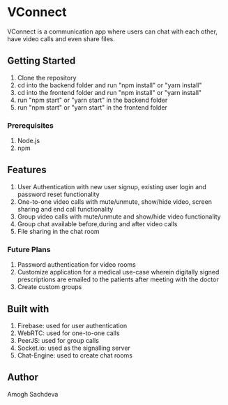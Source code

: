 # VConnect
VConnect is a communication app where users can chat with each other, have video calls and even share files.
## Getting Started
1) Clone the repository
2) cd into the backend folder and run "npm install" or "yarn install"
3) cd into the frontend folder and run "npm install" or "yarn install"
4) run "npm start" or "yarn start" in the backend folder
5) run "npm start" or "yarn start" in the frontend folder
### Prerequisites
1) Node.js
2) npm
## Features 
1) User Authentication with new user signup, existing user login and password reset functionality
2) One-to-one video calls with mute/unmute, show/hide video, screen sharing and end call functionality
3) Group video calls with mute/unmute and show/hide video functionality
4) Group chat available before,during and after video calls
5) File sharing in the chat room
### Future Plans
1) Password authentication for video rooms
2) Customize application for a medical use-case wherein digitally signed prescriptions are emailed to the patients after meeting with the doctor
3) Create custom groups
## Built with
1) Firebase: used for user authentication
2) WebRTC: used for one-to-one calls
3) PeerJS: used for group calls
4) Socket.io: used as the signalling server
5) Chat-Engine: used to create chat rooms
## Author
Amogh Sachdeva


